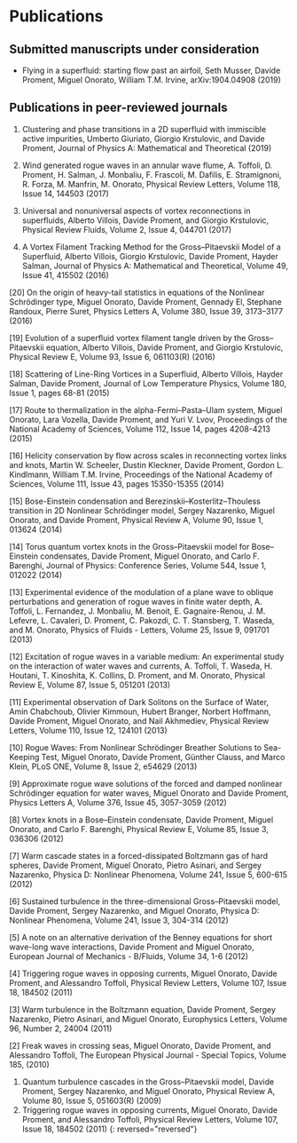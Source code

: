 # Publications

## Submitted manuscripts under consideration
- Flying in a superfluid: starting flow past an airfoil, Seth Musser, Davide Proment, Miguel Onorato, William T.M. Irvine, arXiv:1904.04908 (2019)

## Publications in peer-reviewed journals
1. Clustering and phase transitions in a 2D superfluid with immiscible active impurities, Umberto Giuriato, Giorgio Krstulovic, and Davide Proment, Journal of Physics A: Mathematical and Theoretical (2019)

1. Wind generated rogue waves in an annular wave flume, A. Toffoli, D. Proment, H. Salman, J. Monbaliu, F. Frascoli, M. Dafilis, E. Stramignoni, R. Forza, M. Manfrin, M. Onorato, Physical Review Letters, Volume 118, Issue 14, 144503 (2017)

1. Universal and nonuniversal aspects of vortex reconnections in superfluids, Alberto Villois, Davide Proment, and Giorgio Krstulovic, Physical Review Fluids, Volume 2, Issue 4, 044701 (2017)

1. A Vortex Filament Tracking Method for the Gross–Pitaevskii Model of a Superfluid, Alberto Villois, Giorgio Krstulovic, Davide Proment, Hayder Salman, Journal of Physics A: Mathematical and Theoretical, Volume 49, Issue 41, 415502 (2016)

[20] On the origin of heavy-tail statistics in equations of the Nonlinear Schrödinger type, Miguel Onorato, Davide Proment, Gennady El, Stephane Randoux, Pierre Suret, Physics Letters A, Volume 380, Issue 39, 3173–3177 (2016)

[19] Evolution of a superfluid vortex filament tangle driven by the Gross–Pitaevskii equation, Alberto Villois, Davide Proment, and Giorgio Krstulovic, Physical Review E, Volume 93, Issue 6, 061103(R) (2016)

[18] Scattering of Line-Ring Vortices in a Superfluid, Alberto Villois, Hayder Salman, Davide Proment, Journal of Low Temperature Physics, Volume 180, Issue 1, pages 68-81 (2015)

[17] Route to thermalization in the alpha-Fermi–Pasta–Ulam system, Miguel Onorato, Lara Vozella, Davide Proment, and Yuri V. Lvov, Proceedings of the National Academy of Sciences, Volume 112, Issue 14, pages 4208-4213 (2015)

[16] Helicity conservation by flow across scales in reconnecting vortex links and knots, Martin W. Scheeler, Dustin Kleckner, Davide Proment, Gordon L. Kindlmann, William T.M. Irvine, Proceedings of the National Academy of Sciences, Volume 111, Issue 43, pages 15350-15355 (2014)

[15] Bose-Einstein condensation and Berezinskii–Kosterlitz–Thouless transition in 2D Nonlinear Schrödinger model, Sergey Nazarenko, Miguel Onorato, and Davide Proment, Physical Review A, Volume 90, Issue 1, 013624 (2014)

[14] Torus quantum vortex knots in the Gross–Pitaevskii model for Bose–Einstein condensates, Davide Proment, Miguel Onorato, and Carlo F. Barenghi, Journal of Physics: Conference Series, Volume 544, Issue 1, 012022 (2014)

[13] Experimental evidence of the modulation of a plane wave to oblique perturbations and generation of rogue waves in finite water depth, A. Toffoli, L. Fernandez, J. Monbaliu, M. Benoit, E. Gagnaire-Renou, J. M. Lefevre, L. Cavaleri, D. Proment, C. Pakozdi, C. T. Stansberg, T. Waseda, and M. Onorato, Physics of Fluids - Letters, Volume 25, Issue 9, 091701 (2013)

[12] Excitation of rogue waves in a variable medium: An experimental study on the interaction of water waves and currents, A. Toffoli, T. Waseda, H. Houtani, T. Kinoshita, K. Collins, D. Proment, and M. Onorato, Physical Review E, Volume 87, Issue 5, 051201 (2013)

[11] Experimental observation of Dark Solitons on the Surface of Water, Amin Chabchoub, Olivier Kimmoun, Hubert Branger, Norbert Hoffmann, Davide Proment, Miguel Onorato, and Nail Akhmediev, Physical Review Letters, Volume 110, Issue 12, 124101 (2013)

[10] Rogue Waves: From Nonlinear Schrödinger Breather Solutions to Sea-Keeping Test, Miguel Onorato, Davide Proment, Günther Clauss, and Marco Klein, PLoS ONE, Volume 8, Issue 2, e54629 (2013)

[9] Approximate rogue wave solutions of the forced and damped nonlinear Schrödinger equation for water waves, Miguel Onorato and Davide Proment, Physics Letters A, Volume 376, Issue 45, 3057-3059 (2012)

[8] Vortex knots in a Bose–Einstein condensate, Davide Proment, Miguel Onorato, and Carlo F. Barenghi, Physical Review E, Volume 85, Issue 3, 036306 (2012)

[7] Warm cascade states in a forced-dissipated Boltzmann gas of hard spheres, Davide Proment, Miguel Onorato, Pietro Asinari, and Sergey Nazarenko, Physica D: Nonlinear Phenomena, Volume 241, Issue 5, 600-615 (2012)

[6] Sustained turbulence in the three-dimensional Gross–Pitaevskii model, Davide Proment, Sergey Nazarenko, and Miguel Onorato, Physica D: Nonlinear Phenomena, Volume 241, Issue 3, 304-314 (2012)

[5] A note on an alternative derivation of the Benney equations for short wave-long wave interactions, Davide Proment and Miguel Onorato, European Journal of Mechanics - B/Fluids, Volume 34, 1-6 (2012)

[4] Triggering rogue waves in opposing currents, Miguel Onorato, Davide Proment, and Alessandro Toffoli, Physical Review Letters, Volume 107, Issue 18, 184502 (2011)

[3] Warm turbulence in the Boltzmann equation, Davide Proment, Sergey Nazarenko, Pietro Asinari, and Miguel Onorato, Europhysics Letters, Volume 96, Number 2, 24004 (2011)

[2] Freak waves in crossing seas, Miguel Onorato, Davide Proment, and Alessandro Toffoli, The European Physical Journal - Special Topics, Volume 185, (2010)

1. Quantum turbulence cascades in the Gross–Pitaevskii model, Davide Proment, Sergey Nazarenko, and Miguel Onorato, Physical Review A, Volume 80, Issue 5, 051603(R) (2009)
2. Triggering rogue waves in opposing currents, Miguel Onorato, Davide Proment, and Alessandro Toffoli, Physical Review Letters, Volume 107, Issue 18, 184502 (2011)
{: reversed="reversed"}
